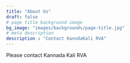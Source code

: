 ```yaml
---
title: "About Us"
draft: false
# page title background image
bg_image: "images/backgrounds/page-title.jpg"
# meta description
description : "Contact KanndaKali RVA"
---
```


Please contact Kannada Kali RVA
